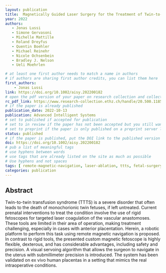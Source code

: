 ```yaml
---
layout: publication
title:  Magnetically Guided Laser Surgery for the Treatment of Twin-to-Twin Transfusion Syndrome
year: 2022
authors: 
   - Jonas Lussi
   - Simone Gervasoni
   - Michelle Mattille
   - Roland Dreyfus
   - Quentin Boehler
   - Michael Reinehr
   - Nicole Ochsenbein
   - Bradley J. Nelson
   - Ueli Moehrlen

# at least one first author needs to match a name in authors
# if authors are sharing first author credits, you can list them here
first_authors: 
    - Jonas Lussi
link: https://doi.org/10.1002/aisy.202200182
# open the pdf version of your paper on research collection and collect the link there
rc_pdf_link: https://www.research-collection.ethz.ch/handle/20.500.11850/575957
# if the paper is already published
publication_date: 2022-10-13
publication: Advanced Intelligent Systems
# set to published if accepted for publication
# set to in review if the paper has not been accepted but you still want a web presence for it
# set to preprint if the paper is only published on a preprint server like arxiv
status: published
# if the paper is published, put the DOI link to the published version
doi: https://doi.org/10.1002/aisy.202200182
# pub a list of meaningful tags
# use hyphens between words
# use tags that are already listed on the site as much as possible
# Use hyphens and not spaces
tags: [ remote-magnetic-navigation, laser-ablation, ttts, fetal-surgery, visual-servoing, medical-robotics]
categories: publication
---
```


<!--
# The following are only suggestions of content that you can include on your publication.  
# Feel free to format this part as you prefer.)
-->

## Abstract ##
Twin-to-twin transfusion syndrome (TTTS) is a severe disorder that often leads to the death of monochorionic twin fetuses, if left untreated. Current prenatal interventions to treat the condition involve the use of rigid fetoscopes for targeted laser coagulation of the vascular anastomoses. These tools are limited in their area of operation, making treatment challenging, especially in cases with anterior placentation. Herein, a robotic platform to perform this task using remote magnetic navigation is proposed. In contrast to rigid tools, the presented custom magnetic fetoscope is highly flexible, dexterous, and has considerable advantages, including safety and precision. A visual servoing algorithm that allows the surgeon to navigate in the uterus with submillimeter precision is introduced. The system has been validated on ex vivo human placentas in a setting that mimics the real intraoperative conditions.